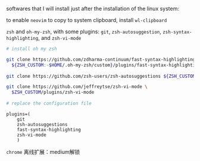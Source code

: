softwares that I will install just after the installation of the linux system:

to enable `neovim`  to copy to system clipboard, install `wl-clipboard`

`zsh` and `oh-my-zsh`, with some plugins: `git`, `zsh-autosuggestion`, `zsh-syntax-highlighting`, and `zsh-vi-mode`

```bash
# install oh my zsh

git clone https://github.com/zdharma-continuum/fast-syntax-highlighting.git \
  ${ZSH_CUSTOM:-$HOME/.oh-my-zsh/custom}/plugins/fast-syntax-highlighting
  
git clone https://github.com/zsh-users/zsh-autosuggestions ${ZSH_CUSTOM:-~/.oh-my-zsh/custom}/plugins/zsh-autosuggestions

git clone https://github.com/jeffreytse/zsh-vi-mode \
  $ZSH_CUSTOM/plugins/zsh-vi-mode
  
# replace the configuration file
```

```shell
plugins=(
	git
	zsh-autosuggestions
	fast-syntax-highlighting
	zsh-vi-mode
	)
```



`chrome` 离线扩展：medium解锁
